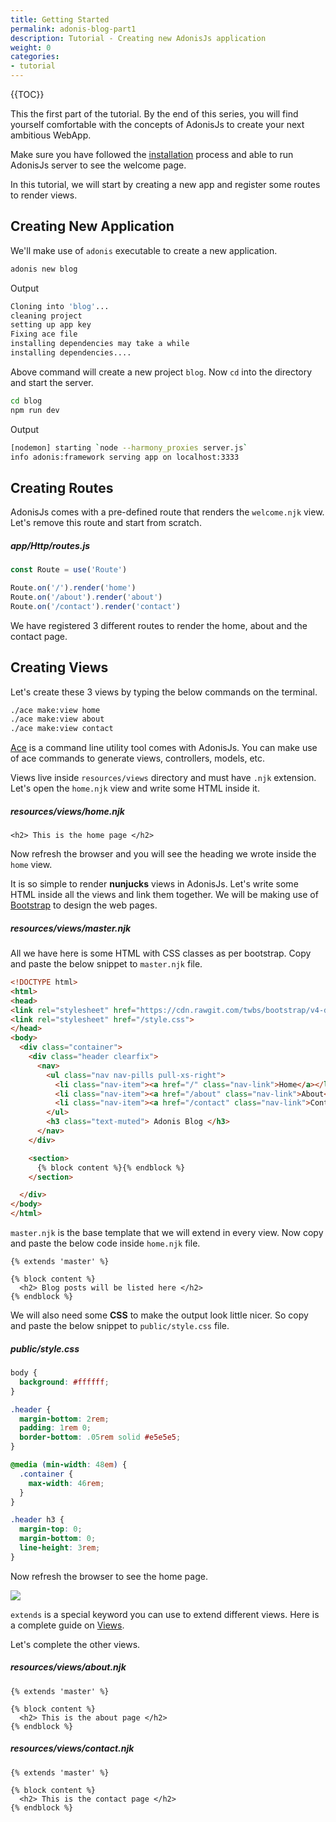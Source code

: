 ```yaml
---
title: Getting Started
permalink: adonis-blog-part1
description: Tutorial - Creating new AdonisJs application
weight: 0
categories:
- tutorial
---
```


{{TOC}}

This the first part of the tutorial. By the end of this series, you will find yourself comfortable with the concepts of AdonisJs to create your next ambitious WebApp.

Make sure you have followed the [installation](installation) process and able to run AdonisJs server to see the welcome page. 

In this tutorial, we will start by creating a new app and register some routes to render views.

## Creating New Application

We'll make use of `adonis` executable to create a new application.

```bash
adonis new blog
```

Output

```bash
Cloning into 'blog'...
cleaning project
setting up app key
Fixing ace file
installing dependencies may take a while
installing dependencies....
```

Above command will create a new project `blog`. Now `cd` into the directory and start the server.

```bash
cd blog
npm run dev
```

Output

```bash
[nodemon] starting `node --harmony_proxies server.js`
info adonis:framework serving app on localhost:3333
```

## Creating Routes

AdonisJs comes with a pre-defined route that renders the `welcome.njk` view. Let's remove this route and start from scratch.

##### app/Http/routes.js

```javascript
const Route = use('Route')

Route.on('/').render('home')
Route.on('/about').render('about')
Route.on('/contact').render('contact')
```

We have registered 3 different routes to render the home, about and the contact page.

## Creating Views

Let's create these 3 views by typing the below commands on the terminal.

```bash
./ace make:view home
./ace make:view about
./ace make:view contact
```

[Ace](interactive-shell) is a command line utility tool comes with AdonisJs. You can make use of ace commands to generate views, controllers, models, etc.

Views live inside `resources/views` directory and must have `.njk` extension. Let's open the `home.njk` view and write some HTML inside it.

##### resources/views/home.njk
```twig
<h2> This is the home page </h2>
```

Now refresh the browser and you will see the heading we wrote inside the `home` view.

It is so simple to render **nunjucks** views in AdonisJs. Let's write some HTML inside all the views and link them together. We will be making use of [Bootstrap](http://v4-alpha.getbootstrap.com/) to design the web pages.

##### resources/views/master.njk

All we have here is some HTML with CSS classes as per bootstrap. Copy and paste the below snippet to `master.njk` file.


```html
<!DOCTYPE html>
<html>
<head>
<link rel="stylesheet" href="https://cdn.rawgit.com/twbs/bootstrap/v4-dev/dist/css/bootstrap.css" crossorigin="anonymous">
<link rel="stylesheet" href="/style.css">
</head>
<body>
  <div class="container">
    <div class="header clearfix">
      <nav>
        <ul class="nav nav-pills pull-xs-right">
          <li class="nav-item"><a href="/" class="nav-link">Home</a></li>
          <li class="nav-item"><a href="/about" class="nav-link">About</a></li>
          <li class="nav-item"><a href="/contact" class="nav-link">Contact</a></li>
        </ul>
        <h3 class="text-muted"> Adonis Blog </h3>
      </nav>
    </div>

    <section>
      {% block content %}{% endblock %}
    </section>

  </div>
</body>
</html>
```

`master.njk` is the base template that we will extend in every view. Now copy and paste the below code inside `home.njk` file.

```twig
{% extends 'master' %}

{% block content %}
  <h2> Blog posts will be listed here </h2>
{% endblock %}
```

We will also need some **CSS** to make the output look little nicer. So copy and paste the below snippet to `public/style.css` file.

##### public/style.css

```css
body {
  background: #ffffff;
}

.header {
  margin-bottom: 2rem;
  padding: 1rem 0;
  border-bottom: .05rem solid #e5e5e5;
}

@media (min-width: 48em) {
  .container {
    max-width: 46rem;
  }
}

.header h3 {
  margin-top: 0;
  margin-bottom: 0;
  line-height: 3rem;
}
```

Now refresh the browser to see the home page.

![](http://res.cloudinary.com/adonisjs/image/upload/v1472841283/home-page_uab9il.png)

`extends` is a special keyword you can use to extend different views. Here is a complete guide on [Views](views).

Let's complete the other views.

##### resources/views/about.njk

```twig
{% extends 'master' %}

{% block content %}
  <h2> This is the about page </h2>
{% endblock %}
```


##### resources/views/contact.njk

```twig
{% extends 'master' %}

{% block content %}
  <h2> This is the contact page </h2>
{% endblock %}
```
